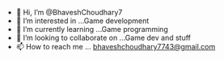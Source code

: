- 👋 Hi, I’m @BhaveshChoudhary7
- 👀 I’m interested in ...Game development
- 🌱 I’m currently learning ...Game programming
- 💞️ I’m looking to collaborate on ...Game dev and stuff
- 📫 How to reach me ...  bhaveshchoudhary7743@gmail.com

<!---
BhaveshChoudhary7/BhaveshChoudhary7 is a ✨ special ✨ repository because its `README.md` (this file) appears on your GitHub profile.
You can click the Preview link to take a look at your changes.
--->
